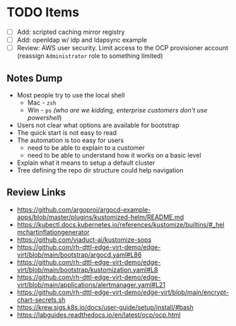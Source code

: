 # TODO Items

- [ ] Add: scripted caching mirror registry
- [ ] Add: openldap w/ idp and ldapsync example
- [ ] Review: AWS user security. Limit access to the OCP provisioner account (reassign `Administrator` role to something limited)

## Notes Dump

- Most people try to use the local shell
    - Mac - `zsh`
    - Win - `ps` *(who are we kidding, enterprise customers don't use powershell*)
- Users not clear what options are available for bootstrap
- The quick start is not easy to read
- The automation is too easy for users
    - need to be able to explain to a customer
    - need to be able to understand how it works on a basic level
- Explain what it means to setup a default cluster
- Tree defining the repo dir structure could help navigation

## Review Links

- https://github.com/argoproj/argocd-example-apps/blob/master/plugins/kustomized-helm/README.md
- https://kubectl.docs.kubernetes.io/references/kustomize/builtins/#_helmchartinflationgenerator
- https://github.com/viaduct-ai/kustomize-sops
- https://github.com/rh-dttl-edge-virt-demo/edge-virt/blob/main/bootstrap/argocd.yaml#L86
- https://github.com/rh-dttl-edge-virt-demo/edge-virt/blob/main/bootstrap/kustomization.yaml#L8
- https://github.com/rh-dttl-edge-virt-demo/edge-virt/blob/main/applications/alertmanager.yaml#L21
- https://github.com/rh-dttl-edge-virt-demo/edge-virt/blob/main/encrypt-chart-secrets.sh
- https://krew.sigs.k8s.io/docs/user-guide/setup/install/#bash
- https://labguides.readthedocs.io/en/latest/ocp/ocp.html
